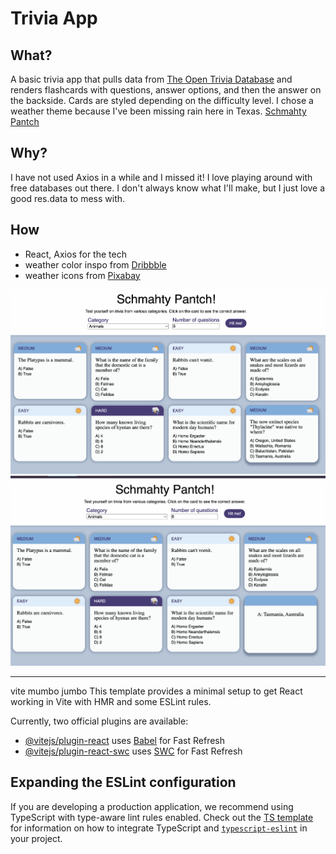 # Trivia App

## What?
A basic trivia app that pulls data from [The Open Trivia Database]('https://opentdb.com/') and renders flashcards with questions, answer options, and then the answer on the backside. Cards are styled depending on the difficulty level. I chose a weather theme because I've been missing rain here in Texas.
[Schmahty Pantch]('http://ihatetoast-schmahty-panch.surge.sh/)

## Why?
I have not used Axios in a while and I missed it! I love playing around with free databases out there. I don't always know what I'll make, but I just love a good res.data to mess with. 

## How
- React, Axios for the tech
- weather color inspo from [Dribbble]('https://dribbble.com/shots/23852765-Fun-Weather-App')
- weather icons from [Pixabay]('https://pixabay.com/users/theujulala-59978/') 


![Cards with one on hover state](images/unflipped-hover.png)
![Cards with the hovered card flipped](images/flipped.png)

--- 
vite mumbo jumbo
This template provides a minimal setup to get React working in Vite with HMR and some ESLint rules.

Currently, two official plugins are available:

- [@vitejs/plugin-react](https://github.com/vitejs/vite-plugin-react/blob/main/packages/plugin-react) uses [Babel](https://babeljs.io/) for Fast Refresh
- [@vitejs/plugin-react-swc](https://github.com/vitejs/vite-plugin-react/blob/main/packages/plugin-react-swc) uses [SWC](https://swc.rs/) for Fast Refresh

## Expanding the ESLint configuration

If you are developing a production application, we recommend using TypeScript with type-aware lint rules enabled. Check out the [TS template](https://github.com/vitejs/vite/tree/main/packages/create-vite/template-react-ts) for information on how to integrate TypeScript and [`typescript-eslint`](https://typescript-eslint.io) in your project.
